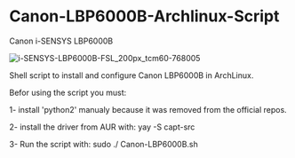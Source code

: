# Canon-LBP6000B-Archlinux-Script

Canon i-SENSYS LBP6000B

![i-SENSYS-LBP6000B-FSL_200px_tcm60-768005](https://github.com/ots25/Canon-LBP6000B-Archlinux-Script/assets/89610703/eefd60b6-c7e3-4188-9ff5-db0f2b968de1)


Shell script to install and configure Canon LBP6000B in ArchLinux.

Befor using the script you must:

1- install 'python2' manualy because it was removed from the official repos.

2- install the driver from AUR with: yay -S capt-src

3- Run the script with: sudo ./ Canon-LBP6000B.sh
